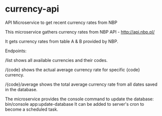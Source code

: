 # currency-api
API Microservice to get recent currency rates from NBP

This microservice gathers currency rates from NBP API - http://api.nbp.pl/ 

It gets currency rates from table A & B provided by NBP.

Endpoints:

/list 
shows all available currencies and their codes.

/{code}
shows the actual average currency rate for specific {code} currency.

/{code}/average
shows the total average currency rate from all dates saved in the database.

The microservice provides the console command to update the database: bin/console app:update-database
It can be added to server's cron to become a scheduled task.
